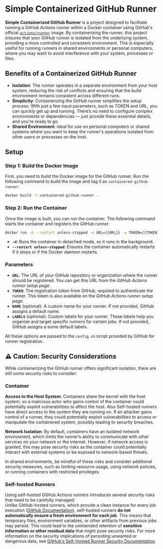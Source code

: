# Simple Containerized GitHub Runner
**Simple Containerized GitHub Runner** is a project designed to facilitate running a GitHub Actions runner within a Docker container using GitHub's official [`actions/runner`](https://github.com/actions/runner) image. By containerizing the runner, this project ensures that your GitHub runner is isolated from the underlying system, providing a more controlled and consistent environment. This is especially useful for running runners in shared environments or personal computers, where you may want to avoid interference with your system, processes or files.

## Benefits of a Containerized GitHub Runner

- **Isolation**: The runner operates in a separate environment from your host system, reducing the risk of conflicts and ensuring that the build environment remains consistent across different runs.
- **Simplicity**: Containerizing the GitHub runner simplifies the setup process. With just a few input parameters, such as TOKEN and URL, you can quickly get up and running. There’s no need to configure complex environments or dependencies — just provide these essential details, and you're ready to go.
- **Shared Environment**: Ideal for use on personal computers or shared systems where you want to keep the runner's operations isolated from other users or processes on the host.

## Setup

### Step 1: Build the Docker Image

First, you need to build the Docker image for the GitHub runner. Run the following command to build the image and tag it as `containered-github-runner`:

```bash
docker build -t containered-github-runner .
```

### Step 2: Run the Container

Once the image is built, you can run the container. The following command starts the container and registers the GitHub runner:

```bash
docker run -d --restart unless-stopped -e URL={{URL}} -e TOKEN={{TOKEN}} -e NAME={{name}} -e LABELS={{labels}} containered-github-runner
```

- **`-d`**: Runs the container in detached mode, so it runs in the background.
- **`--restart unless-stopped`**: Ensures the container automatically restarts if it stops or if the Docker daemon restarts.

### Parameters

- **`URL`**: The URL of your GitHub repository or organization where the runner should be registered. You can get this URL from the *GitHub Actions runner setup page*.
- **`TOKEN`**: The registration token from GitHub, required to authenticate the runner. This token is also available on the *GitHub Actions runner setup page*.
- **`NAME`** (optional): A custom name for your runner. If not provided, GitHub assigns a default name.
- **`LABELS`** (optional): Custom labels for your runner. These labels help you organize and target specific runners for certain jobs. If not provided, GitHub assigns a some default labels.

All these options are passed to the `config.sh` script provided by GitHub for runner registration.

## ⚠️ Caution: Security Considerations

While containerizing the GitHub runner offers significant isolation, there are still some security risks to consider:

### Container
**Access to the Host System**: Containers share the kernel with the host system, so a malicious actor who gains control of the container could potentially exploit vulnerabilities to affect the host. Also Self-hosted runners have direct access to the system they are running on. If an attacker gains control of a runner, they could potentially exploit vulnerabilities to access or manipulate the containered system, possibly leading to security breaches.
  
**Network Isolation**: By default, containers have an isolated network environment, which limits the runner’s ability to communicate with other services on your network or the internet. However, if network access is granted, this may pose security risks as the container could potentially interact with external systems or be exposed to network-based threats.

In shared environments, be mindful of these risks and consider additional security measures, such as limiting resource usage, using network policies, or running containers with restricted privileges.

### Self-hosted Runners
Using self-hosted GitHub Actions runners introduces several security risks that need to be carefully managed:  
Unlike GitHub-hosted runners, which provide a clean instance for every job execution ([GitHub Documentation](https://docs.github.com/en/actions/hosting-your-own-runners/managing-self-hosted-runners/about-self-hosted-runners#differences-between-github-hosted-and-self-hosted-runners)), self-hosted runners **do not automatically ensure a fresh environment for each job**. This means that temporary files, environment variables, or other artifacts from previous jobs may persist. 
This could lead to the unintended retention of **sensitive information or other residual data** that might pose security risks. For more information on the security implications of persisting unwanted or dangerous data, see [GitHub's Self-Hosted Runner Security Documentation](https://docs.github.com/en/actions/hosting-your-own-runners/managing-self-hosted-runners/about-self-hosted-runners#self-hosted-runner-security).
